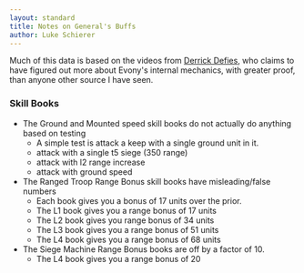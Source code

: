 ```yaml
---
layout: standard
title: Notes on General's Buffs
author: Luke Schierer
---
```



Much of this data is based on the videos from [Derrick Defies], who claims to have figured out more about Evony's internal mechanics, with greater proof, than anyone other source I have seen.

### Skill Books

- The Ground and Mounted speed skill books do not actually do anything based on testing
  - A simple test is attack a keep with a single ground unit in it.
  - attack with a single t5 siege (350 range)
  - attack with l2 range increase
  - attack with ground speed
- The Ranged Troop Range Bonus skill books have misleading/false numbers
  - Each book gives you a bonus of 17 units over the prior.
  - The L1 book gives you a range bonus of 17 units
  - The L2 book gives you range bonus of 34 units
  - The L3 book gives you a range bonus of 51 units
  - The L4 book gives you a range bonus of 68 units
- The Siege Machine Range Bonus books are off by a factor of 10.
  - The L4 book gives you a range bonus of 20

[Derrick Defies]: https://www.youtube.com/@DerrickDefies
